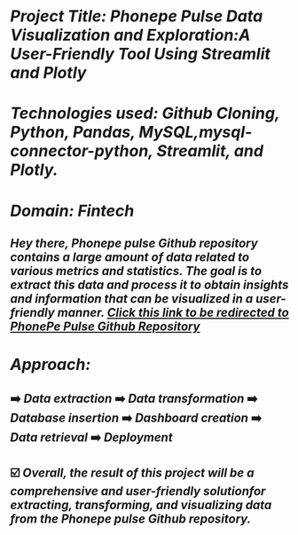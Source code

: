 # _Project Title: Phonepe Pulse Data Visualization and Exploration:A User-Friendly Tool Using Streamlit and Plotly_
# _Technologies used: Github Cloning, Python, Pandas, MySQL,mysql-connector-python, Streamlit, and Plotly._
# _Domain: Fintech_

## _Hey there, Phonepe pulse Github repository contains a large amount of data related to various metrics and statistics. The goal is to extract this data and process it to obtain insights and information that can be visualized in a user-friendly manner. [Click this link to be redirected to PhonePe Pulse Github Repository](https://github.com/PhonePe/pulse#readme)_

# _Approach:_ 
## ➡️ _Data extraction_ ➡️ _Data transformation_ ➡️ _Database insertion_ ➡️ _Dashboard creation_ ➡️ _Data retrieval_ ➡️ _Deployment_
## ☑️ _Overall, the result of this project will be a comprehensive and user-friendly solutionfor extracting, transforming, and visualizing data from the Phonepe pulse Github repository._



